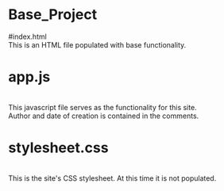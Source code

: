 # Base_Project
#index.html 
<br/> This is an HTML file populated with base functionality.
# app.js
<br/> This javascript file serves as the functionality for this site.
<br/> Author and date of creation is contained in the comments.
# stylesheet.css
<br/> This is the site's CSS stylesheet.  At this time it is not populated.
